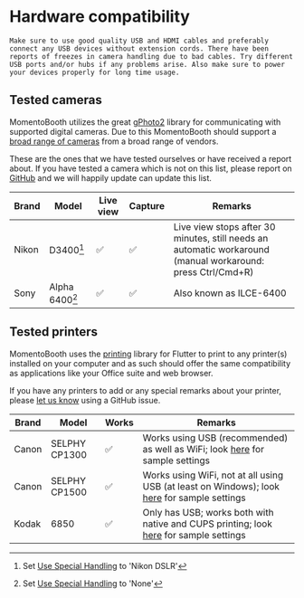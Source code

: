 # Hardware compatibility

```admonish warning
Make sure to use good quality USB and HDMI cables and preferably connect any USB devices without extension cords. There have been reports of freezes in camera handling due to bad cables. Try different USB ports and/or hubs if any problems arise. Also make sure to power your devices properly for long time usage.
```

## Tested cameras

MomentoBooth utilizes the great [gPhoto2](http://gphoto.org/) library for communicating with supported digital cameras. Due to this MomentoBooth should support a [broad range of cameras](http://www.gphoto.org/proj/libgphoto2/support.php) from a broad range of vendors.

These are the ones that we have tested ourselves or have received a report about. If you have tested a camera which is not on this list, please report on [GitHub](https://github.com/h3x4d3c1m4l/momento-booth/issues/new) and we will happily update can update this list.

| Brand | Model | Live view | Capture | Remarks |
| - | - | - | - | - |
Nikon | D3400[^NikonDSLRHandling] | ✅ | ✅ | Live view stops after 30 minutes, still needs an automatic workaround (manual workaround: press Ctrl/Cmd+R) |
Sony | Alpha 6400[^NoSpecialHandling] | ✅ | ✅ | Also known as ILCE-6400 |

[^NikonDSLRHandling]: Set [Use Special Handling](settings_hardware.html) to 'Nikon DSLR'

[^NoSpecialHandling]: Set [Use Special Handling](settings_hardware.html) to 'None'

## Tested printers

MomentoBooth uses the [printing](https://pub.dev/packages/printing) library for Flutter to print to any printer(s) installed on your computer and as such should offer the same compatibility as applications like your Office suite and web browser.

If you have any printers to add or any special remarks about your printer, please [let us know](https://github.com/h3x4d3c1m4l/momento-booth/issues/new) using a GitHub issue.

| Brand | Model | Works | Remarks |
| - | - | - | - |
| Canon | SELPHY CP1300 | ✅ | Works using USB (recommended) as well as WiFi; look [here](printer_setup.md) for sample settings |
| Canon | SELPHY CP1500 | ✅ | Works using WiFi, not at all using USB (at least on Windows); look [here](printer_setup.md) for sample settings |
| Kodak | 6850 | ✅ | Only has USB; works both with native and CUPS printing; look [here](printer_setup.md) for sample settings |
